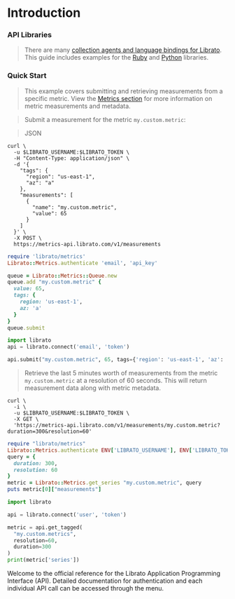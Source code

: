 # Introduction

<h3 class="side">API Libraries</h3>

>There are many [collection agents and language bindings for Librato](https://www.librato.com/product/collection-agents). This guide includes examples for the [Ruby](https://github.com/librato/librato-metrics) and [Python](https://github.com/librato/python-librato) libraries.

<h3 class="side example">Quick Start</h3>

>This example covers submitting and retrieving measurements from a specific metric. View the [Metrics section](#metrics) for more information on metric measurements and metadata.

> Submit a measurement for the metric `my.custom.metric`:

>JSON

```shell
curl \
  -u $LIBRATO_USERNAME:$LIBRATO_TOKEN \
  -H "Content-Type: application/json" \
  -d '{
    "tags": {
      "region": "us-east-1",
      "az": "a"
    },
    "measurements": [
      {
        "name": "my.custom.metric",
        "value": 65
      }
    ]
  }' \
  -X POST \
  https://metrics-api.librato.com/v1/measurements
```

```ruby
require 'librato/metrics'
Librato::Metrics.authenticate 'email', 'api_key'

queue = Librato::Metrics::Queue.new
queue.add "my.custom.metric" { 
  value: 65, 
  tags: { 
    region: 'us-east-1', 
    az: 'a' 
  } 
}
queue.submit
```

```python
import librato
api = librato.connect('email', 'token')

api.submit("my.custom.metric", 65, tags={'region': 'us-east-1', 'az': 'a'})
```

>Retrieve the last 5 minutes worth of measurements from the metric `my.custom.metric` at a resolution of 60 seconds. This will return measurement data along with metric metadata.

```shell
curl \
  -i \
  -u $LIBRATO_USERNAME:$LIBRATO_TOKEN \
  -X GET \
  'https://metrics-api.librato.com/v1/measurements/my.custom.metric?duration=300&resolution=60'
```

```ruby
require "librato/metrics"
Librato::Metrics.authenticate ENV['LIBRATO_USERNAME'], ENV['LIBRATO_TOKEN']
query = {
  duration: 300,
  resolution: 60
}
metric = Librato::Metrics.get_series "my.custom.metric", query
puts metric[0]["measurements"]
```

```python
import librato

api = librato.connect('user', 'token')

metric = api.get_tagged(
  "my.custom.metrics", 
  resolution=60, 
  duration=300
)
print(metric['series'])
```

Welcome to the official reference for the Librato
Application Programming Interface (API). Detailed documentation for authentication and each individual API call can
be accessed through the menu.
